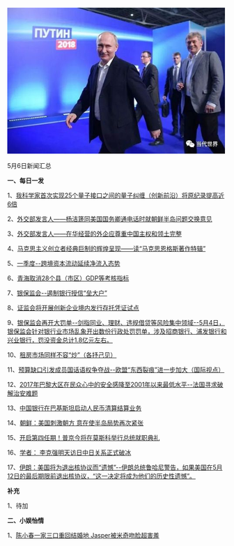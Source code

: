 ![05_06](.\05_06.jpg)

5月6日新闻汇总

**一、每日一发**

1、[我科学家首次实现25个量子接口之间的量子纠缠（创新前沿）将原纪录提高近6倍](http://paper.people.com.cn/rmrb/html/2018-05/07/nw.D110000renmrb_20180507_6-01.htm)

2、[外交部发言人——杨洁篪同美国国务卿通电话时就朝鲜半岛问题交换意见](http://paper.people.com.cn/rmrb/html/2018-05/07/nw.D110000renmrb_20180507_5-03.htm)

3、[外交部发言人——在华经营的外企应尊重中国主权和领土完整](http://paper.people.com.cn/rmrb/html/2018-05/07/nw.D110000renmrb_20180507_7-03.htm)

4、[马克思主义创立者经典巨制的辉煌呈现——读“马克思恩格斯著作特辑”](http://paper.people.com.cn/rmrb/html/2018-05/07/nw.D110000renmrb_20180507_2-09.htm)

5、[一季度--跨境资本流动延续净流入态势](http://paper.people.com.cn/rmrb/html/2018-05/07/nw.D110000renmrb_20180507_5-10.htm)

6、[青海取消28个县（市区）GDP等考核指标](http://paper.people.com.cn/rmrb/html/2018-05/07/nw.D110000renmrb_20180507_8-10.htm)

7、[银保监会--遏制银行授信“垒大户”](http://paper.people.com.cn/rmrb/html/2018-05/07/nw.D110000renmrb_20180507_4-10.htm)

8、[证监会将开展创新企业境内发行存托凭证试点](http://paper.people.com.cn/rmrb/html/2018-05/07/nw.D110000renmrb_20180507_7-10.htm)

9、[银保监会再开大罚单--剑指同业、理财、违规借贷等风险集中领域--5月4日，银保监会针对银行业市场乱象开出数份行政处罚罚单，涉及招商银行、浦发银行和兴业银行，罚没资金总计1.8亿元左右。](http://paper.people.com.cn/rmrb/html/2018-05/07/nw.D110000renmrb_20180507_2-10.htm)

10、[租房市场同样不容“炒”（各抒己见）](http://paper.people.com.cn/rmrb/html/2018-05/07/nw.D110000renmrb_20180507_2-19.htm)

11、[预算缺口引发成员国话语权争夺战--欧盟“东西裂痕”进一步加大（国际视点）](http://paper.people.com.cn/rmrb/html/2018-05/07/nw.D110000renmrb_20180507_1-21.htm)

12、[2017年巴黎大区在民众心中的安全感降至2001年以来最低水平--法国寻求破解治安难题](http://paper.people.com.cn/rmrb/html/2018-05/07/nw.D110000renmrb_20180507_6-21.htm)

13、[中国银行在巴基斯坦启动人民币清算结算业务](http://paper.people.com.cn/rmrb/html/2018-05/07/nw.D110000renmrb_20180507_5-21.htm)

14、[朝鲜：美国刺激朝方 意在使半岛局势再次紧张](http://news.163.com/18/0507/01/DH5RC0LV00018AOP.html)

15、[开启第四任期！普京今将在莫斯科举行总统就职典礼](http://news.163.com/18/0507/03/DH63JUHL0001875O.html)

16、[学者： 李克强明天访日中日关系正式破冰](http://www.zaobao.com/news/china/story20180507-856708)

17、[伊朗：美国将为退出核协议而“遗憾”--伊朗总统鲁哈尼警告，如果美国在5月12日的最后期限前退出核协议，“这一决定将成为他们的历史性遗憾”。](http://www.ftchinese.com/story/001077445)



**补充**

1、待加



**二、小娱怡情**

1、[陈小春一家三口重回结婚地 Jasper被米奇吻脸超害羞](http://tv.67.com/dsph/2018/05/06/916984.html)